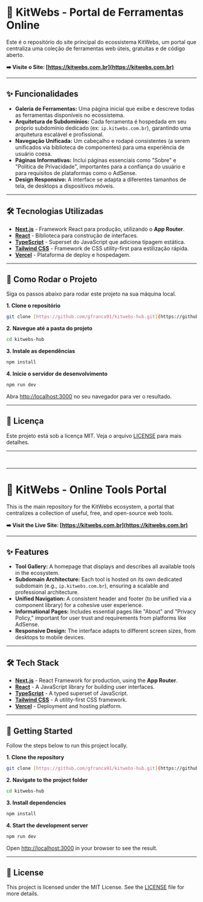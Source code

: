 # 🚀 KitWebs - Portal de Ferramentas Online

Este é o repositório do site principal do ecossistema KitWebs, um portal que centraliza uma coleção de ferramentas web úteis, gratuitas e de código aberto.

**➡️ Visite o Site: [https://kitwebs.com.br](https://kitwebs.com.br)**

---

## ✨ Funcionalidades

- **Galeria de Ferramentas:** Uma página inicial que exibe e descreve todas as ferramentas disponíveis no ecossistema.
- **Arquitetura de Subdomínios:** Cada ferramenta é hospedada em seu próprio subdomínio dedicado (ex: `ip.kitwebs.com.br`), garantindo uma arquitetura escalável e profissional.
- **Navegação Unificada:** Um cabeçalho e rodapé consistentes (a serem unificados via biblioteca de componentes) para uma experiência de usuário coesa.
- **Páginas Informativas:** Inclui páginas essenciais como "Sobre" e "Política de Privacidade", importantes para a confiança do usuário e para requisitos de plataformas como o AdSense.
- **Design Responsivo:** A interface se adapta a diferentes tamanhos de tela, de desktops a dispositivos móveis.

---

## 🛠️ Tecnologias Utilizadas

- **[Next.js](https://nextjs.org/)** - Framework React para produção, utilizando o **App Router**.
- **[React](https://reactjs.org/)** - Biblioteca para construção de interfaces.
- **[TypeScript](https://www.typescriptlang.org/)** - Superset do JavaScript que adiciona tipagem estática.
- **[Tailwind CSS](https://tailwindcss.com/)** - Framework de CSS utility-first para estilização rápida.
- **[Vercel](https://vercel.com/)** - Plataforma de deploy e hospedagem.

---

## 🚀 Como Rodar o Projeto

Siga os passos abaixo para rodar este projeto na sua máquina local.

**1. Clone o repositório**

```bash
git clone [https://github.com/gfranca91/kitwebs-hub.git](https://github.com/gfranca91/kitwebs-hub.git)
```

**2. Navegue até a pasta do projeto**

```bash
cd kitwebs-hub
```

**3. Instale as dependências**

```bash
npm install
```

**4. Inicie o servidor de desenvolvimento**

```bash
npm run dev
```

Abra [http://localhost:3000](http://localhost:3000) no seu navegador para ver o resultado.

---

## 📄 Licença

Este projeto está sob a licença MIT. Veja o arquivo [LICENSE](LICENSE) para mais detalhes.

---

<br>

---

# 🚀 KitWebs - Online Tools Portal

This is the main repository for the KitWebs ecosystem, a portal that centralizes a collection of useful, free, and open-source web tools.

**➡️ Visit the Live Site: [https://kitwebs.com.br](https://kitwebs.com.br)**

---

## ✨ Features

- **Tool Gallery:** A homepage that displays and describes all available tools in the ecosystem.
- **Subdomain Architecture:** Each tool is hosted on its own dedicated subdomain (e.g., `ip.kitwebs.com.br`), ensuring a scalable and professional architecture.
- **Unified Navigation:** A consistent header and footer (to be unified via a component library) for a cohesive user experience.
- **Informational Pages:** Includes essential pages like "About" and "Privacy Policy," important for user trust and requirements from platforms like AdSense.
- **Responsive Design:** The interface adapts to different screen sizes, from desktops to mobile devices.

---

## 🛠️ Tech Stack

- **[Next.js](https://nextjs.org/)** - React Framework for production, using the **App Router**.
- **[React](https://reactjs.org/)** - A JavaScript library for building user interfaces.
- **[TypeScript](https://www.typescriptlang.org/)** - A typed superset of JavaScript.
- **[Tailwind CSS](https://tailwindcss.com/)** - A utility-first CSS framework.
- **[Vercel](https://vercel.com/)** - Deployment and hosting platform.

---

## 🚀 Getting Started

Follow the steps below to run this project locally.

**1. Clone the repository**

```bash
git clone [https://github.com/gfranca91/kitwebs-hub.git](https://github.com/gfranca91/kitwebs-hub.git)
```

**2. Navigate to the project folder**

```bash
cd kitwebs-hub
```

**3. Install dependencies**

```bash
npm install
```

**4. Start the development server**

```bash
npm run dev
```

Open [http://localhost:3000](http://localhost:3000) in your browser to see the result.

---

## 📄 License

This project is licensed under the MIT License. See the [LICENSE](LICENSE) file for more details.
